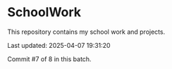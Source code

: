 # SchoolWork

This repository contains my school work and projects.

Last updated: 2025-04-07 19:31:20

Commit #7 of 8 in this batch.